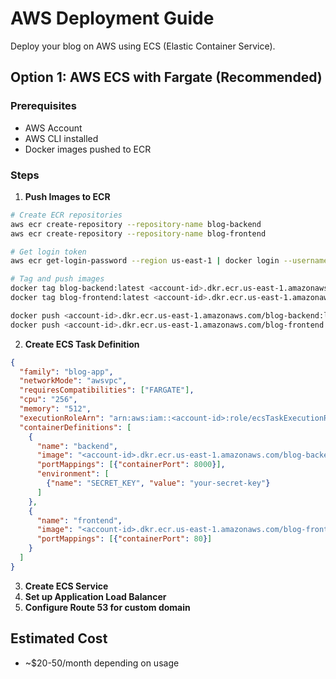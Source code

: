 # AWS Deployment Guide

Deploy your blog on AWS using ECS (Elastic Container Service).

## Option 1: AWS ECS with Fargate (Recommended)

### Prerequisites
- AWS Account
- AWS CLI installed
- Docker images pushed to ECR

### Steps

1. **Push Images to ECR**
```bash
# Create ECR repositories
aws ecr create-repository --repository-name blog-backend
aws ecr create-repository --repository-name blog-frontend

# Get login token
aws ecr get-login-password --region us-east-1 | docker login --username AWS --password-stdin <account-id>.dkr.ecr.us-east-1.amazonaws.com

# Tag and push images
docker tag blog-backend:latest <account-id>.dkr.ecr.us-east-1.amazonaws.com/blog-backend:latest
docker tag blog-frontend:latest <account-id>.dkr.ecr.us-east-1.amazonaws.com/blog-frontend:latest

docker push <account-id>.dkr.ecr.us-east-1.amazonaws.com/blog-backend:latest
docker push <account-id>.dkr.ecr.us-east-1.amazonaws.com/blog-frontend:latest
```

2. **Create ECS Task Definition**
```json
{
  "family": "blog-app",
  "networkMode": "awsvpc",
  "requiresCompatibilities": ["FARGATE"],
  "cpu": "256",
  "memory": "512",
  "executionRoleArn": "arn:aws:iam::<account-id>:role/ecsTaskExecutionRole",
  "containerDefinitions": [
    {
      "name": "backend",
      "image": "<account-id>.dkr.ecr.us-east-1.amazonaws.com/blog-backend:latest",
      "portMappings": [{"containerPort": 8000}],
      "environment": [
        {"name": "SECRET_KEY", "value": "your-secret-key"}
      ]
    },
    {
      "name": "frontend",
      "image": "<account-id>.dkr.ecr.us-east-1.amazonaws.com/blog-frontend:latest",
      "portMappings": [{"containerPort": 80}]
    }
  ]
}
```

3. **Create ECS Service**
4. **Set up Application Load Balancer**
5. **Configure Route 53 for custom domain**

## Estimated Cost
- ~$20-50/month depending on usage